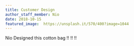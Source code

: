 ```yaml
---
title: Customer Design
author_staff_member: Nio
date: 2018-10-15
featured_image:  https://unsplash.it/570/400?image=1044
---
```


Nio Designed this cotton bag
!!
!!
!!
